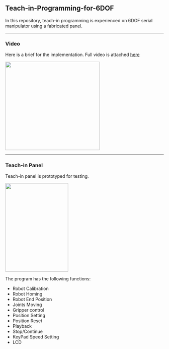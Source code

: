 ## Teach-in-Programming-for-6DOF
In this repository, teach-in programming is experienced on 6DOF serial manipulator using a fabricated panel.

---
### Video 
Here is a brief for the implementation. Full video is attached [here](https://drive.google.com/file/d/1Jj9pPjrDcCJolud-DjOJNQA-P_LlzhYs/view?usp=sharing)
<p align="left"><img src="https://user-images.githubusercontent.com/90580636/146718709-e6133856-d19b-4d92-b64f-51cbdda58c30.gif" width="300" height="280" /></p>

---
### Teach-in Panel
Teach-in panel is prototyped for testing. 
<p align="left"><img src="https://user-images.githubusercontent.com/90580636/146716743-1ff6baf1-b123-459e-9313-7876b5a97c8e.png" width="200" height="280" /></p>

The program has the following functions:
- Robot Calibration
- Robot Homing
- Robot End Position
- Joints Moving 
- Gripper control  
- Position Setting 
- Position Reset
- Playback  
- Stop/Continue
- KeyPad Speed Setting
- LCD
